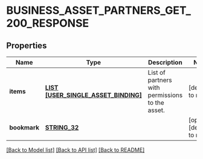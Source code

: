 # BUSINESS_ASSET_PARTNERS_GET_200_RESPONSE

## Properties
Name | Type | Description | Notes
------------ | ------------- | ------------- | -------------
**items** | [**LIST [USER_SINGLE_ASSET_BINDING]**](UserSingleAssetBinding.md) | List of partners with permissions to the asset. | [default to null]
**bookmark** | [**STRING_32**](STRING_32.md) |  | [optional] [default to null]

[[Back to Model list]](../README.md#documentation-for-models) [[Back to API list]](../README.md#documentation-for-api-endpoints) [[Back to README]](../README.md)


